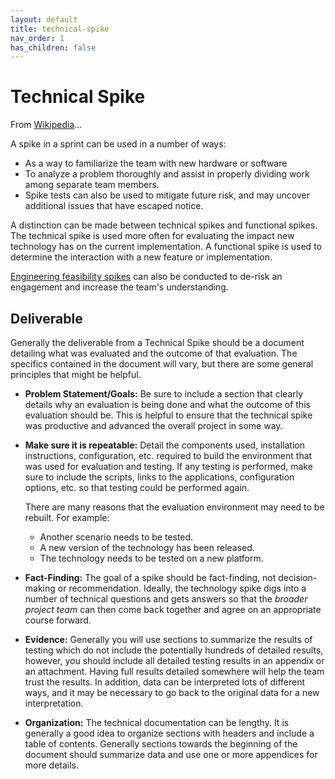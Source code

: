```yaml
---
layout: default
title: technical-spike
nav_order: 1
has_children: false
---
```


# Technical Spike

From [Wikipedia](<https://en.wikipedia.org/wiki/Spike_(software_development)>)...

A spike in a sprint can be used in a number of ways:

- As a way to familiarize the team with new hardware or software
- To analyze a problem thoroughly and assist in properly dividing work among separate team members.
- Spike tests can also be used to mitigate future risk, and may uncover additional issues that have escaped notice.

A distinction can be made between technical spikes and functional spikes. The technical spike is used more often for evaluating the impact new technology has on the current implementation. A functional spike is used to determine the interaction with a new feature or implementation.

[Engineering feasibility spikes](./engineering-feasibility-spikes.md) can also be conducted to de-risk an engagement and increase the team's understanding.

## Deliverable

Generally the deliverable from a Technical Spike should be a document detailing what was evaluated and the outcome of that evaluation. The specifics contained in the document will vary, but there are some general principles that might be helpful.

- **Problem Statement/Goals:** Be sure to include a section that clearly details why an evaluation is being done and what the outcome of this evaluation should be. This is helpful to ensure that the technical spike was productive and advanced the overall project in some way.

- **Make sure it is repeatable:** Detail the components used, installation instructions, configuration, etc. required to build the environment that was used for evaluation and testing. If any testing is performed, make sure to include the scripts, links to the applications, configuration options, etc. so that testing could be performed again.

    There are many reasons that the evaluation environment may need to be rebuilt. For example:

  - Another scenario needs to be tested.
  - A new version of the technology has been released.
  - The technology needs to be tested on a new platform.

- **Fact-Finding:** The goal of a spike should be fact-finding, not decision-making or recommendation. Ideally, the technology spike digs into a number of technical questions and gets answers so that the _broader project team_ can then come back together and agree on an appropriate course forward.

- **Evidence:** Generally you will use sections to summarize the results of testing which do not include the potentially hundreds of detailed results, however, you should include all detailed testing results in an appendix or an attachment. Having full results detailed somewhere will help the team trust the results. In addition, data can be interpreted lots of different ways, and it may be necessary to go back to the original data for a new interpretation.

- **Organization:** The technical documentation can be lengthy. It is generally a good idea to organize sections with headers and include a table of contents. Generally sections towards the beginning of the document should summarize data and use one or more appendices for more details.
